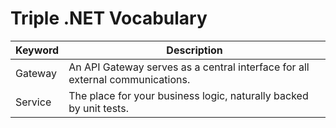 # Triple .NET Vocabulary

Keyword | Description
------------ | -------------
Gateway | An API Gateway serves as a central interface for all external communications.
Service | The place for your business logic, naturally backed by unit tests.

